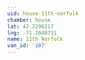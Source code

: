 ```yaml
---
uid: house-11th-norfolk
chamber: house
lat: 42.2298217
lng: -71.2040731
name: 11th Norfolk
van_id: '107'
---
```

